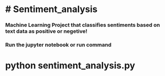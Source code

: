 <h1># Sentiment_analysis</h1>
<h3>Machine Learning Project that classifies sentiments based on text data as positive or negetive!</h3>
<h3>Run the jupyter notebook or run command <h1>python sentiment_analysis.py</h1></h3>
